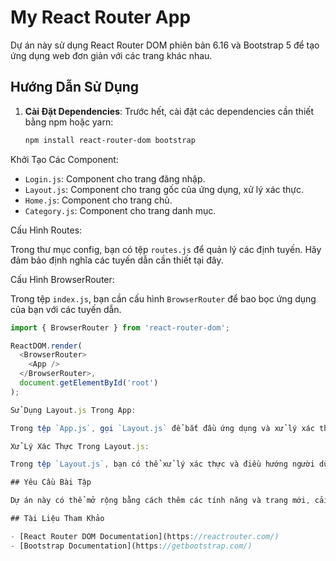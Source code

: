 # My React Router App

Dự án này sử dụng React Router DOM phiên bản 6.16 và Bootstrap 5 để tạo ứng dụng web đơn giản với các trang khác nhau.

## Hướng Dẫn Sử Dụng

1. **Cài Đặt Dependencies**: Trước hết, cài đặt các dependencies cần thiết bằng npm hoặc yarn:

   ```bash
   npm install react-router-dom bootstrap
Khởi Tạo Các Component:

- `Login.js`: Component cho trang đăng nhập.
- `Layout.js`: Component cho trang gốc của ứng dụng, xử lý xác thực.
- `Home.js`: Component cho trang chủ.
- `Category.js`: Component cho trang danh mục.

Cấu Hình Routes:

Trong thư mục config, bạn có tệp `routes.js` để quản lý các định tuyến. Hãy đảm bảo định nghĩa các tuyến dẫn cần thiết tại đây.

Cấu Hình BrowserRouter:

Trong tệp `index.js`, bạn cần cấu hình `BrowserRouter` để bao bọc ứng dụng của bạn với các tuyến dẫn.
```javascript
import { BrowserRouter } from 'react-router-dom';

ReactDOM.render(
  <BrowserRouter>
    <App />
  </BrowserRouter>,
  document.getElementById('root')
);

Sử Dụng Layout.js Trong App:

Trong tệp `App.js`, gọi `Layout.js` để bắt đầu ứng dụng và xử lý xác thực.

Xử Lý Xác Thực Trong Layout.js:

Trong tệp `Layout.js`, bạn có thể xử lý xác thực và điều hướng người dùng đến các trang khác dựa trên trạng thái xác thực.

## Yêu Cầu Bài Tập

Dự án này có thể mở rộng bằng cách thêm các tính năng và trang mới, cải thiện giao diện, hoặc triển khai xác thực.

## Tài Liệu Tham Khảo

- [React Router DOM Documentation](https://reactrouter.com/)
- [Bootstrap Documentation](https://getbootstrap.com/)

